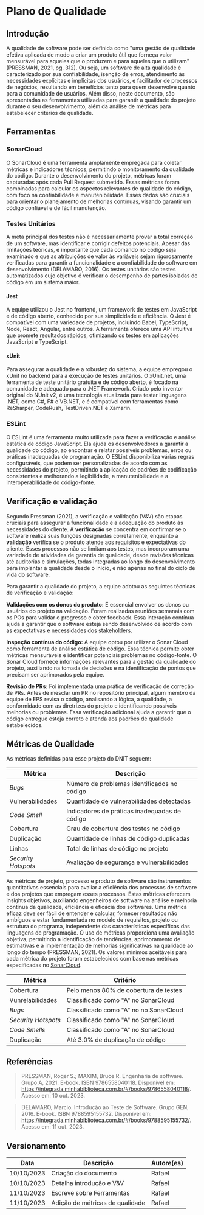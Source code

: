 # Plano de Qualidade

## Introdução

A qualidade de software pode ser definida como "uma gestão de qualidade efetiva aplicada de modo a criar um produto útil que forneça valor mensurável para aqueles que o produzem e para aqueles que o utilizam" (PRESSMAN, 2021, pg. 312). Ou seja, um software de alta qualidade é caracterizado por sua confiabilidade, isenção de erros, atendimento às necessidades explícitas e implícitas dos usuários, e facilitador de processos de negócios, resultando em benefícios tanto para quem desenvolve quanto para a comunidade de usuários. Além disso, neste documento, são apresentadas as ferramentas utilizadas para garantir a qualidade do projeto durante o seu desenvolvimento, além da análise de métricas para estabelecer critérios de qualidade.

## Ferramentas

### SonarCloud

O SonarCloud é uma ferramenta amplamente empregada para coletar métricas e indicadores técnicos, permitindo o monitoramento da qualidade do código. Durante o desenvolvimento do projeto, métricas foram capturadas após cada Pull Request submetido. Essas métricas foram combinadas para calcular os aspectos relevantes de qualidade do código, com foco na confiabilidade e manutenibilidade. Esses dados são cruciais para orientar o planejamento de melhorias contínuas, visando garantir um código confiável e de fácil manutenção.

### Testes Unitários

A meta principal dos testes não é necessariamente provar a total correção de um software, mas identificar e corrigir defeitos potenciais. Apesar das limitações teóricas, é importante que cada comando no código seja examinado e que as atribuições de valor às variáveis sejam rigorosamente verificadas para garantir a funcionalidade e a confiabilidade do software em desenvolvimento (DELAMARO, 2016). Os testes unitários são testes automatizados cujo objetivo é verificar o desempenho de partes isoladas de código em um sistema maior.

#### Jest

A equipe utilizou o Jest no frontend, um framework de testes em JavaScript e de código aberto, conhecido por sua simplicidade e eficiência. O Jest é compatível com uma variedade de projetos, incluindo Babel, TypeScript, Node, React, Angular, entre outros. A ferramenta oferece uma API intuitiva que promete resultados rápidos, otimizando os testes em aplicações JavaScript e TypeScript.

#### xUnit

Para assegurar a qualidade e a robustez do sistema, a equipe empregou o xUnit no backend para a execução de testes unitários. O xUnit.net, uma ferramenta de teste unitário gratuita e de código aberto, é focado na comunidade e adequado para o .NET Framework. Criado pelo inventor original do NUnit v2, é uma tecnologia atualizada para testar linguagens .NET, como C#, F# e VB.NET, e é compatível com ferramentas como ReSharper, CodeRush, TestDriven.NET e Xamarin.

### ESLint

O ESLint é uma ferramenta muito utilizada para fazer a verificação e análise estática de código JavaScript. Ela ajuda os desenvolvedores a garantir a qualidade do código, ao encontrar e relatar possíveis problemas, erros ou práticas inadequadas de programação. O ESLint disponibiliza várias regras configuráveis, que podem ser personalizadas de acordo com as necessidades do projeto, permitindo a aplicação de padrões de codificação consistentes e melhorando a legibilidade, a manutenibilidade e a interoperabilidade do código-fonte.

## Verificação e validação

Segundo Pressman (2021), a verificação e validação (V&V) são etapas cruciais para assegurar a funcionalidade e a adequação do produto às necessidades do cliente. A **verificação** se concentra em confirmar se o software realiza suas funções designadas corretamente, enquanto a **validação** verifica se o produto atende aos requisitos e expectativas do cliente. Esses processos não se limitam aos testes, mas incorporam uma variedade de atividades de garantia de qualidade, desde revisões técnicas até auditorias e simulações, todas integradas ao longo do desenvolvimento para implantar a qualidade desde o início, e não apenas no final do ciclo de vida do software.

Para garantir a qualidade do projeto, a equipe adotou as seguintes técnicas de verificação e validação:

**Validações com os donos do produto:** É essencial envolver os donos ou usuários do projeto na validação. Foram realizadas reuniões semanais com os POs para validar o progresso e obter feedback. Essa interação contínua ajuda a garantir que o software esteja sendo desenvolvido de acordo com as expectativas e necessidades dos stakeholders.

**Inspeção contínua do código:** A equipe optou por utilizar o Sonar Cloud como ferramenta de análise estática de código. Essa técnica permite obter métricas mensuráveis e identificar potenciais problemas no código-fonte. O Sonar Cloud fornece informações relevantes para a gestão da qualidade do projeto, auxiliando na tomada de decisões e na identificação de pontos que precisam ser aprimorados pela equipe.

**Revisão de PRs:** Foi implementada uma prática de verificação de correção de PRs. Antes de mesclar um PR no repositório principal, algum membro da equipe de EPS revisa o código, analisando a lógica, a qualidade, a conformidade com as diretrizes do projeto e identificando possíveis melhorias ou problemas. Essa verificação adicional ajuda a garantir que o código entregue esteja correto e atenda aos padrões de qualidade estabelecidos.

## Métricas de Qualidade

As métricas definidas para esse projeto do DNIT seguem:

|**Métrica**|**Descrição**|
|-----------|-------------|
|*Bugs*|Número de problemas identificados no código|
|Vulnerabilidades|Quantidade de vulnerabilidades detectadas|
|*Code Smell*|Indicadores de práticas inadequadas de código|
|Cobertura|Grau de cobertura dos testes no código|
|Duplicação|Quantidade de linhas de código duplicadas|
|Linhas|Total de linhas de código no projeto|
|*Security Hotspots*|Avaliação de segurança e vulnerabilidades|

As métricas de projeto, processo e produto de software são instrumentos quantitativos essenciais para avaliar a eficiência dos processos de software e dos projetos que empregam esses processos. Estas métricas oferecem insights objetivos, auxiliando engenheiros de software na análise e melhoria contínua da qualidade, eficiência e eficácia dos softwares. Uma métrica eficaz deve ser fácil de entender e calcular, fornecer resultados não ambíguos e estar fundamentada no modelo de requisitos, projeto ou estrutura do programa, independente das características específicas das linguagens de programação. O uso de métricas proporciona uma avaliação objetiva, permitindo a identificação de tendências, aprimoramento de estimativas e a implementação de melhorias significativas na qualidade ao longo do tempo (PRESSMAN, 2021). Os valores mínimos aceitáveis para cada métrica do projeto foram estabelecidos com base nas métricas especificadas no [SonarCloud](https://docs.sonarcloud.io/digging-deeper/metric-definitions/#complexity).

|**Métrica**|**Critério**|
|-----------|------------|
|Cobertura|Pelo menos 80% de cobertura de testes|
|Vunrelabilidades|Classificado como "A" no SonarCloud|
|*Bugs*|Classificado como "A" no no SonarCloud|
|*Security Hotspots*|Classificado como "A" no SonarCloud|
|*Code Smells*|Classificado como "A" no SonarCloud|
|Duplicação|Até 3.0% de duplicação de código|

## Referências

> PRESSMAN, Roger S.; MAXIM, Bruce R. Engenharia de software. Grupo A, 2021. E-book. ISBN 9786558040118. Disponível em: <https://integrada.minhabiblioteca.com.br/#/books/9786558040118/>. Acesso em: 10 out. 2023.

> DELAMARO, Marcio. Introdução ao Teste de Software. Grupo GEN, 2016. E-book. ISBN 9788595155732. Disponível em: <https://integrada.minhabiblioteca.com.br/#/books/9788595155732/>. Acesso em: 11 out. 2023.

## Versionamento

|**Data**|**Descrição**|**Autore(es)**|
|--------|-------------|--------------|
|10/10/2023| Criação do documento | Rafael |
|10/10/2023| Detalha introdução e V&V | Rafael|
|11/10/2023| Escreve sobre Ferramentas | Rafael|
|11/10/2023| Adição de métricas de qualidade | Rafael|
